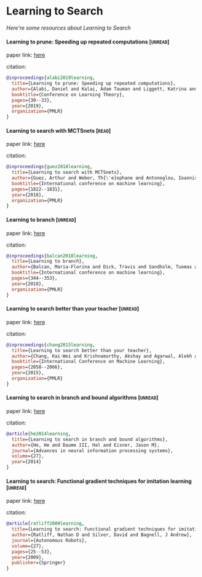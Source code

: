 # Learning to Search
*Here're some resources about Learning to Search*


#### Learning to prune: Speeding up repeated computations [`UNREAD`]

paper link: [here](http://proceedings.mlr.press/v99/alabi19a/alabi19a.pdf)

citation: 
```bibtex
@inproceedings{alabi2019learning,
  title={Learning to prune: Speeding up repeated computations},
  author={Alabi, Daniel and Kalai, Adam Tauman and Liggett, Katrina and Musco, Cameron and Tzamos, Christos and Vitercik, Ellen},
  booktitle={Conference on Learning Theory},
  pages={30--33},
  year={2019},
  organization={PMLR}
}
```

#### Learning to search with MCTSnets [`READ`]

paper link: [here](http://proceedings.mlr.press/v80/guez18a/guez18a.pdf)

citation: 
```bibtex
@inproceedings{guez2018learning,
  title={Learning to search with MCTSnets},
  author={Guez, Arthur and Weber, Th{\'e}ophane and Antonoglou, Ioannis and Simonyan, Karen and Vinyals, Oriol and Wierstra, Daan and Munos, R{\'e}mi and Silver, David},
  booktitle={International conference on machine learning},
  pages={1822--1831},
  year={2018},
  organization={PMLR}
}
```
    


#### Learning to branch [`UNREAD`]

paper link: [here](http://proceedings.mlr.press/v80/balcan18a/balcan18a.pdf)

citation: 
```bibtex
@inproceedings{balcan2018learning,
  title={Learning to branch},
  author={Balcan, Maria-Florina and Dick, Travis and Sandholm, Tuomas and Vitercik, Ellen},
  booktitle={International conference on machine learning},
  pages={344--353},
  year={2018},
  organization={PMLR}
}
```

#### Learning to search better than your teacher [`UNREAD`]

paper link: [here](http://proceedings.mlr.press/v37/changb15.pdf)

citation: 
```bibtex
@inproceedings{chang2015learning,
  title={Learning to search better than your teacher},
  author={Chang, Kai-Wei and Krishnamurthy, Akshay and Agarwal, Alekh and Daum{\'e} III, Hal and Langford, John},
  booktitle={International Conference on Machine Learning},
  pages={2058--2066},
  year={2015},
  organization={PMLR}
}
```
    


#### Learning to search in branch and bound algorithms [`UNREAD`]

paper link: [here](https://proceedings.neurips.cc/paper_files/paper/2014/file/757f843a169cc678064d9530d12a1881-Paper.pdf)

citation: 
```bibtex
@article{he2014learning,
  title={Learning to search in branch and bound algorithms},
  author={He, He and Daume III, Hal and Eisner, Jason M},
  journal={Advances in neural information processing systems},
  volume={27},
  year={2014}
}
```

#### Learning to search: Functional gradient techniques for imitation learning [`UNREAD`]

paper link: [here](https://link.springer.com/article/10.1007/s10514-009-9121-3)

citation: 
```bibtex
@article{ratliff2009learning,
  title={Learning to search: Functional gradient techniques for imitation learning},
  author={Ratliff, Nathan D and Silver, David and Bagnell, J Andrew},
  journal={Autonomous Robots},
  volume={27},
  pages={25--53},
  year={2009},
  publisher={Springer}
}
```
    
    